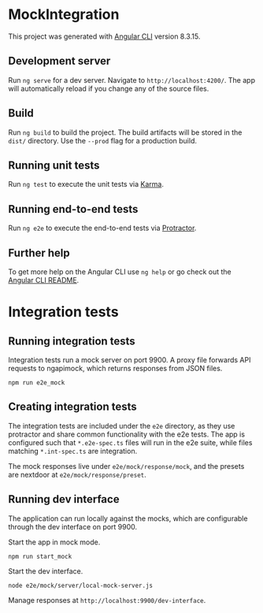 # MockIntegration

This project was generated with [Angular CLI](https://github.com/angular/angular-cli) version 8.3.15.

## Development server

Run `ng serve` for a dev server. Navigate to `http://localhost:4200/`. The app will automatically reload if you change any of the source files.

## Build

Run `ng build` to build the project. The build artifacts will be stored in the `dist/` directory. Use the `--prod` flag for a production build.

## Running unit tests

Run `ng test` to execute the unit tests via [Karma](https://karma-runner.github.io).

## Running end-to-end tests

Run `ng e2e` to execute the end-to-end tests via [Protractor](http://www.protractortest.org/).

## Further help

To get more help on the Angular CLI use `ng help` or go check out the [Angular CLI README](https://github.com/angular/angular-cli/blob/master/README.md).

# Integration tests
## Running integration tests
Integration tests run a mock server on port 9900. A proxy file forwards API requests to ngapimock, which returns responses from JSON files.

```
npm run e2e_mock
```

## Creating integration tests
The integration tests are included under the `e2e` directory, as they use protractor and share common functionality with the e2e tests. The app is configured such that `*.e2e-spec.ts` files will run in the e2e suite, while files matching `*.int-spec.ts` are integration.

The mock responses live under `e2e/mock/response/mock`, and the presets are nextdoor at `e2e/mock/response/preset`.

## Running dev interface
The application can run locally against the mocks, which are configurable through the dev interface on port 9900.

Start the app in mock mode.

```
npm run start_mock
```
Start the dev interface.

```
node e2e/mock/server/local-mock-server.js
```
Manage responses at `http://localhost:9900/dev-interface`.

